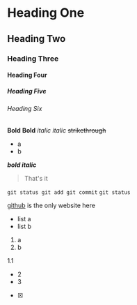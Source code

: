 # Heading One
## Heading Two 
### Heading Three 
#### Heading Four
##### Heading Five
###### Heading Six
**Bold**
__Bold__
*italic*
_italic_
~~strikethrough~~
- a
- b

___bold italic___
> That's it

```git status git add git commit```
`git status`

[github](www.github.com) is the only website here

- list a
- list  b
1. a
2. b

1.1
- 2
- 3


-  [x]
